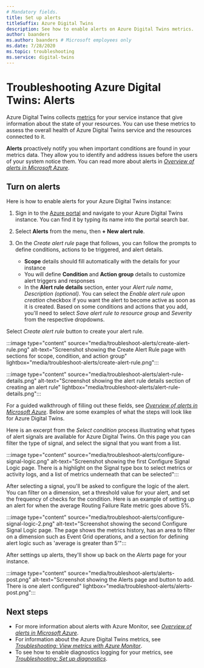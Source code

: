 ```yaml
---
# Mandatory fields.
title: Set up alerts
titleSuffix: Azure Digital Twins
description: See how to enable alerts on Azure Digital Twins metrics.
author: baanders
ms.author: baanders # Microsoft employees only
ms.date: 7/28/2020
ms.topic: troubleshooting
ms.service: digital-twins
---
```


# Troubleshooting Azure Digital Twins: Alerts

Azure Digital Twins collects [metrics](troubleshoot-metrics.md) for your service instance that give information about the state of your resources. You can use these metrics to assess the overall health of Azure Digital Twins service and the resources connected to it.

**Alerts** proactively notify you when important conditions are found in your metrics data. They allow you to identify and address issues before the users of your system notice them. You can read more about alerts in [*Overview of alerts in Microsoft Azure*](../azure-monitor/platform/alerts-overview.md).

## Turn on alerts

Here is how to enable alerts for your Azure Digital Twins instance:

1. Sign in to the [Azure portal](https://portal.azure.com) and navigate to your Azure Digital Twins instance. You can find it by typing its name into the portal search bar. 

2. Select **Alerts** from the menu, then **+ New alert rule**.

3. On the *Create alert rule* page that follows, you can follow the prompts to define conditions, actions to be triggered, and alert details.     
    * **Scope** details should fill automatically with the details for your instance
    * You will define **Condition** and **Action group** details to customize alert triggers and responses
    * In the **Alert rule details** section, enter your _Alert rule name_, _Description (optional)_. You can select the _Enable alert rule upon creation_ checkbox if you want the alert to become active as soon as it is created.
    Based on some conditions and actions that you add, you'll need to select _Save alert rule to resource group_ and _Severity_ from the respective dropdowns.

Select _Create alert rule_ button to create your alert rule.

:::image type="content" source="media/troubleshoot-alerts/create-alert-rule.png" alt-text="Screenshot showing the Create Alert Rule page with sections for scope, condition, and action group" lightbox="media/troubleshoot-alerts/create-alert-rule.png":::

:::image type="content" source="media/troubleshoot-alerts/alert-rule-details.png" alt-text="Screenshot showing the alert rule details section of creating an alert rule" lightbox="media/troubleshoot-alerts/alert-rule-details.png":::

For a guided walkthrough of filling out these fields, see [*Overview of alerts in Microsoft Azure*](../azure-monitor/platform/alerts-overview.md). Below are some examples of what the steps will look like for Azure Digital Twins.

Here is an excerpt from the *Select condition* process illustrating what types of alert signals are available for Azure Digital Twins. On this page you can filter the type of signal, and select the signal that you want from a list.

:::image type="content" source="media/troubleshoot-alerts/configure-signal-logic.png" alt-text="Screenshot showing the first Configure Signal Logic page. There is a highlight on the Signal type box to select metrics or activity logs, and a list of metrics underneath that can be selected":::

After selecting a signal, you'll be asked to configure the logic of the alert. You can filter on a dimension, set a threshold value for your alert, and set the frequency of checks for the condition. Here is an example of setting up an alert for when the average Routing Failure Rate metric goes above 5%.

:::image type="content" source="media/troubleshoot-alerts/configure-signal-logic-2.png" alt-text="Screenshot showing the second Configure Signal Logic page. The page shows the metrics history, has an area to filter on a dimension such as Event Grid operations, and a section for defining alert logic such as 'average is greater than 5'":::
 
After settings up alerts, they'll show up back on the *Alerts* page for your instance.
 
:::image type="content" source="media/troubleshoot-alerts/alerts-post.png" alt-text="Screenshot showing the Alerts page and button to add. There is one alert configured" lightbox="media/troubleshoot-alerts/alerts-post.png":::


## Next steps

* For more information about alerts with Azure Monitor, see [*Overview of alerts in Microsoft Azure*](../azure-monitor/platform/alerts-overview.md).
* For information about the Azure Digital Twins metrics, see [*Troubleshooting: View metrics with Azure Monitor*](troubleshoot-metrics.md).
* To see how to enable diagnostics logging for your metrics, see [*Troubleshooting: Set up diagnostics*](troubleshoot-diagnostics.md).
